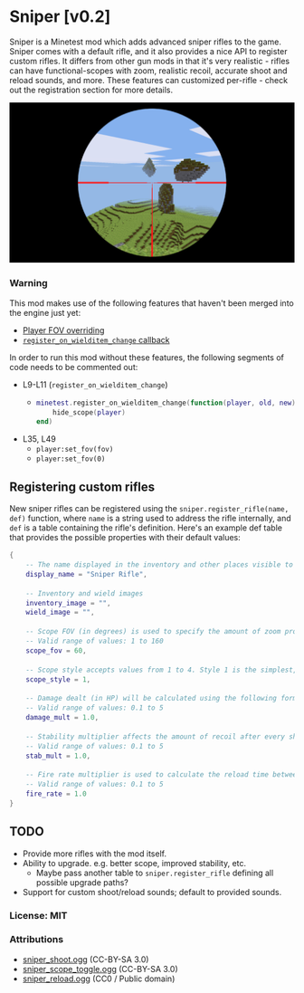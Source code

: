# Sniper [v0.2]

Sniper is a Minetest mod which adds advanced sniper rifles to the game. Sniper comes with a default rifle, and it also provides a nice API to register custom rifles. It differs from other gun mods in that it's very realistic - rifles can have functional-scopes with zoom, realistic recoil, accurate shoot and reload sounds, and more. These features can customized per-rifle - check out the registration section for more details.

![screenshot](screenshot.png)

### Warning

This mod makes use of the following features that haven't been merged into the engine just yet:

- [Player FOV overriding](https://github.com/minetest/minetest/pull/7557)
- [`register_on_wielditem_change` callback](https://github.com/minetest/minetest/pull/7587)

In order to run this mod without these features, the following segments of code needs to be commented out:

- L9-L11 (`register_on_wielditem_change`)
  - ```lua
    minetest.register_on_wielditem_change(function(player, old, new)
        hide_scope(player)
    end)
    ```
- L35, L49
  - `player:set_fov(fov)`
  - `player:set_fov(0)`

## Registering custom rifles

New sniper rifles can be registered using the `sniper.register_rifle(name, def)` function, where `name` is a string used to address the rifle internally, and `def` is a table containing the rifle's definition. Here's an example def table that provides the possible properties with their default values:

```lua
{
    -- The name displayed in the inventory and other places visible to the end user (player).
    display_name = "Sniper Rifle",

    -- Inventory and wield images
    inventory_image = "",
    wield_image = "",

    -- Scope FOV (in degrees) is used to specify the amount of zoom provided by the rifle's scope.
    -- Valid range of values: 1 to 160
    scope_fov = 60,

    -- Scope style accepts values from 1 to 4. Style 1 is the simplest, style 4 is the most sophisticated.
    scope_style = 1,

    -- Damage dealt (in HP) will be calculated using the following formula: "sniper.base_dmg * damage_mult".
    -- Valid range of values: 0.1 to 5
    damage_mult = 1.0,

    -- Stability multiplier affects the amount of recoil after every shot.
    -- Valid range of values: 0.1 to 5
    stab_mult = 1.0,

    -- Fire rate multiplier is used to calculate the reload time between each shot.
    -- Valid range of values: 0.1 to 5
    fire_rate = 1.0
}
```

## TODO

- Provide more rifles with the mod itself.
- Ability to upgrade. e.g. better scope, improved stability, etc.
  - Maybe pass another table to `sniper.register_rifle` defining all possible upgrade paths?
- Support for custom shoot/reload sounds; default to provided sounds.

### License: MIT

### Attributions

- [sniper_shoot.ogg](https://freesound.org/people/EMSIarma/sounds/108852/) (CC-BY-SA 3.0)
- [sniper_scope_toggle.ogg](https://freesound.org/people/TicTacShutUp/sounds/406/) (CC-BY-SA 3.0)
- [sniper_reload.ogg](https://freesound.org/people/SpliceSound/sounds/153560/) (CC0 / Public domain)
